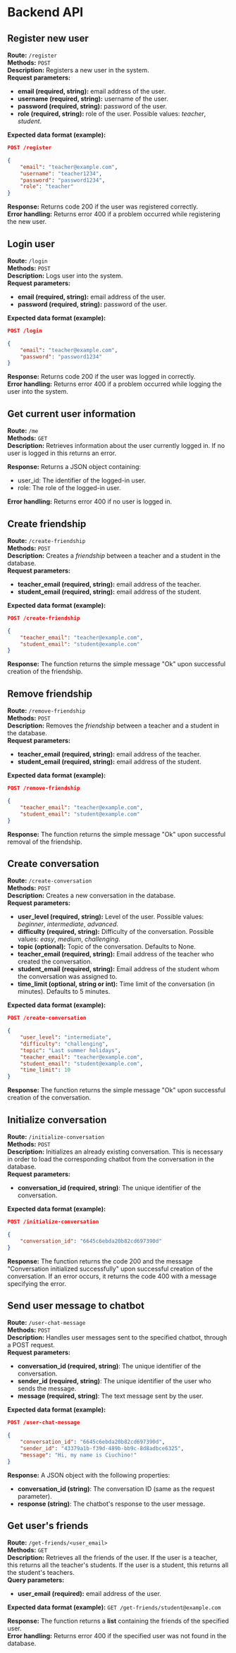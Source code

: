 # Backend API

## Register new user
**Route:** `/register`  
**Methods:** `POST`  
**Description:** Registers a new user in the system.   
**Request parameters:**
- **email (required, string):** email address of the user.
- **username (required, string):** username of the user.
- **password (required, string):** password of the user.
- **role (required, string):** role of the user. Possible values: *teacher*, *student*.

**Expected data format (example):**  
```json
POST /register

{
    "email": "teacher@example.com",
    "username": "teacher1234",
    "password": "password1234",
    "role": "teacher"
}
```
**Response:** Returns code 200 if the user was registered correctly.  
**Error handling:** Returns error 400 if a problem occurred while registering the new user.


## Login user
**Route:** `/login`  
**Methods:** `POST`  
**Description:** Logs user into the system.   
**Request parameters:**
- **email (required, string):** email address of the user.
- **password (required, string):** password of the user.

**Expected data format (example):**  
```json
POST /login

{
    "email": "teacher@example.com",
    "password": "password1234"
}
```
**Response:** Returns code 200 if the user was logged in correctly.  
**Error handling:** Returns error 400 if a problem occurred while logging the user into the system.


## Get current user information
**Route:** `/me`  
**Methods:** `GET`  
**Description:** Retrieves information about the user currently logged in. If no user is logged in this returns an error.

**Response:** Returns a JSON object containing:
- user_id: The identifier of the logged-in user.
- role: The role of the logged-in user.

**Error handling:** Returns error 400 if no user is logged in.


## Create friendship
**Route:** `/create-friendship`  
**Methods:** `POST`  
**Description:** Creates a *friendship* between a teacher and a student in the database.  
**Request parameters:**
- **teacher_email (required, string):** email address of the teacher.
- **student_email (required, string):** email address of the student.

**Expected data format (example):**  
```json
POST /create-friendship

{
    "teacher_email": "teacher@example.com",
    "student_email": "student@example.com"
}
```
**Response:** The function returns the simple message "Ok" upon successful creation of the friendship.


## Remove friendship
**Route:** `/remove-friendship`  
**Methods:** `POST`  
**Description:** Removes the *friendship* between a teacher and a student in the database.  
**Request parameters:**
- **teacher_email (required, string):** email address of the teacher.
- **student_email (required, string):** email address of the student.

**Expected data format (example):**
```json
POST /remove-friendship

{
    "teacher_email": "teacher@example.com",
    "student_email": "student@example.com"
}
```
**Response:** The function returns the simple message "Ok" upon successful removal of the friendship.


## Create conversation
**Route:** `/create-conversation`  
**Methods:** `POST`  
**Description:** Creates a new conversation in the database.  
**Request parameters:**
- **user_level (required, string):** Level of the user. Possible values: *beginner*, *intermediate*, *advanced*.
- **difficulty (required, string):** Difficulty of the conversation. Possible values: *easy*, *medium*, *challenging*.
- **topic (optional):** Topic of the conversation. Defaults to None.
- **teacher_email (required, string):** Email address of the teacher who created the conversation.
- **student_email (required, string):** Email address of the student whom the conversation was assigned to.
- **time_limit (optional, string or int):** Time limit of the conversation (in minutes). Defaults to 5 minutes.

**Expected data format (example):**
```json
POST /create-conversation

{
    "user_level": "intermediate",
    "difficulty": "challenging",
    "topic": "Last summer holidays",
    "teacher_email": "teacher@example.com",
    "student_email": "student@example.com",
    "time_limit": 10
}
```
**Response:** The function returns the simple message "Ok" upon successful creation of the conversation.


## Initialize conversation
**Route:** `/initialize-conversation`  
**Methods:** `POST`  
**Description:** Initializes an already existing conversation. This is necessary in order to load the corresponding chatbot from the conversation in the database.  
**Request parameters:**
- **conversation_id (required, string)**: The unique identifier of the conversation.

**Expected data format (example):**
```json
POST /initialize-conversation

{
    "conversation_id": "6645c6ebda20b82cd697390d"
}
```
**Response:** The function returns the code 200 and the message "Conversation initialized successfully" upon successful creation of the conversation. If an error occurs, it returns the code 400 with a message specifying the error.


## Send user message to chatbot
**Route:** `/user-chat-message`  
**Methods:** `POST`  
**Description:** Handles user messages sent to the specified chatbot, through a POST request.  
**Request parameters:**
- **conversation_id (required, string)**: The unique identifier of the conversation.
- **sender_id (required, string)**: The unique identifier of the user who sends the message.
- **message (required, string)**: The text message sent by the user.

**Expected data format (example):**
```json
POST /user-chat-message

{
    "conversation_id": "6645c6ebda20b82cd697390d",
    "sender_id": "43379a1b-f39d-489b-bb9c-8d8adbce6325",
    "message": "Hi, my name is Ciuchino!"
}
```
**Response:** A JSON object with the following properties:
- **conversation_id (string)**: The conversation ID (same as the request parameter).
- **response (string)**: The chatbot's response to the user message.


## Get user's friends
**Route:** `/get-friends/<user_email>`  
**Methods:** `GET`  
**Description:** Retrieves all the friends of the user. If the user is a teacher, this returns all the teacher's students. If the user is a student, this returns all the student's teachers.  
**Query parameters:**
- **user_email (required):** email address of the user.

**Expected data format (example):**  `GET /get-friends/student@example.com`

**Response:** The function returns a **list** containing the friends of the specified user.  
**Error handling:** Returns error 400 if the specified user was not found in the database.